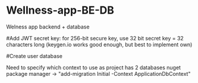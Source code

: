 # Wellness-app-BE-DB
Welness app backend + database

#Add JWT secret key:
for 256-bit secure key, use 32 bit secret key = 32 characters long
(keygen.io works good enough, but best to implement own)

#Create user database

Need to specify which context to use as project has 2 databases
nuget package manager -> "add-migration Initial -Context ApplicationDbContext"

